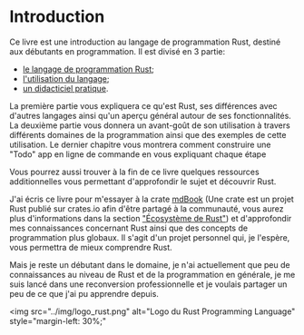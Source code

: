 # Introduction

Ce livre est une introduction au langage de programmation Rust, destiné aux débutants en programmation.
Il est divisé en 3 partie:

* [le langage de programmation Rust](./1-why.md);
* [l'utilisation du langage](./6-system.md);
* [un didacticiel pratique](./15-create.md).

La première partie vous expliquera ce qu'est Rust, ses différences avec d'autres langages ainsi qu'un aperçu général autour de ses fonctionnalités.
La deuxième partie vous donnera un avant-goût de son utilisation à travers différents domaines de la programmation ainsi que des exemples de cette utilisation.
Le dernier chapitre vous montrera comment construire une "Todo" app en ligne de commande en vous expliquant chaque étape

Vous pourrez aussi trouver à la fin de ce livre quelques ressources additionnelles vous permettant d'approfondir le sujet et découvrir Rust.

J'ai écris ce livre pour m'essayer à la crate [mdBook](https://github.com/rust-lang/mdBook) (Une crate est un projet Rust publié sur crates.io afin d'être partagé à la communauté, vous aurez plus d'informations dans la section ["Écosystème de Rust"](5-ecosystem.md)) et d'approfondir mes connaissances concernant Rust ainsi que des concepts de programmation plus globaux.
Il s'agit d'un projet personnel qui, je l'espère, vous permettra de mieux comprendre Rust.

Mais je reste un débutant dans le domaine, je n'ai actuellement que peu de connaissances au niveau de Rust et de la programmation en générale, je me suis lancé dans une reconversion professionnelle et je voulais partager un peu de ce que j'ai pu apprendre depuis.

<img
    src="../img/logo_rust.png"
    alt="Logo du Rust Programming Language"
    style="margin-left: 30%;"
>
